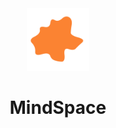 <div align="center">
	<div display="inline-flex">
		<img src="media/svg.png" width="100"/>
		<h1>MindSpace</h1>
	</div>
</p>
